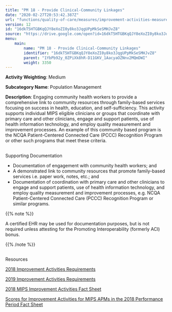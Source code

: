 ```yaml
---
title: "PM 18 - Provide Clinical-Community Linkages"
date: "2020-02-27T20:53:42.387Z"
url: "functions/quality-of-care/measures/improvement-activities-measures/2018-improvement-activities/pm-18-provide-clinical-community-linkages.html"
version: 12
id: "16dkT5HTGBKqQJY8eXoZI0y8ko3JqgUPpMkSeSMHJvZ8"
source: "https://drive.google.com/open?id=16dkT5HTGBKqQJY8eXoZI0y8ko3JqgUPpMkSeSMHJvZ8"
menu:
    main:
        name: "PM 18 - Provide Clinical-Community Linkages"
        identifier: "16dkT5HTGBKqQJY8eXoZI0y8ko3JqgUPpMkSeSMHJvZ8"
        parent: "1YbPb92y_0ZPiXk8hR-D11GKV_1AacyaOZNnv2MQmDWI"
        weight: 3350
---
```









**Activity Weighting**: Medium

**Subcategory Name**: Population Management

**Description**: Engaging community health workers to provide a comprehensive link to community resources through family-based services focusing on success in health, education, and self-sufficiency. This activity supports individual MIPS eligible clinicians or groups that coordinate with primary care and other clinicians, engage and support patients, use of health information technology, and employ quality measurement and improvement processes. An example of this community based program is the NCQA Patient-Centered Connected Care (PCCC) Recognition Program or other such programs that meet these criteria.







## 

Supporting Documentation

* Documentation of engagement with community health workers; and 
* A demonstrated link to community resources that promote family-based services i.e. paper work, notes, etc.; and 
* Documentation of coordination with primary care and other clinicians to engage and support patients, use of health information technology, and employ quality measurement and improvement processes, e.g. NCQA Patient-Centered Connected Care (PCCC) Recognition Program or similar programs. 

{{% note %}}

A certified EHR may be used for documentation purposes, but is not required unless attesting for the Promoting Interoperability (formerly ACI) bonus.

{{% /note %}}


## 

Resources

[2018 Improvement Activities Requirements](https://qpp.cms.gov/mips/improvement-activities?py=2018)

[2019 Improvement Activities Requirements](https://qpp.cms.gov/mips/improvement-activities?py=2019)

[2018 MIPS Improvement Activities Fact Sheet](https://qpp.cms.gov/resource/2018%20MIPS%20Improvement%20Activities%20Fact%20Sheet)

[Scores for Improvement Activities for MIPS APMs in the 2018 Performance Period Fact Sheet](https://qpp.cms.gov/resource/2018%20MIPS%20APMs%20improvement%20Activities%20scores%20fact%20sheet)

